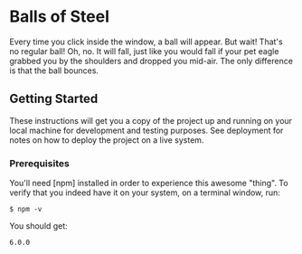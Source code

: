 # Balls of Steel

Every time you click inside the window, a ball will appear. But wait! That's no regular ball! Oh, no. It will fall, just like you would fall if your pet eagle grabbed you by the shoulders and dropped you mid-air. The only difference is that the ball bounces.

## Getting Started

These instructions will get you a copy of the project up and running on your local machine for development and testing purposes. See deployment for notes on how to deploy the project on a live system.

### Prerequisites

You'll need [npm] installed in order to experience this awesome "thing".
To verify that you indeed have it on your system, on a terminal window, run:

```
$ npm -v
```

You should get:

```
6.0.0
```